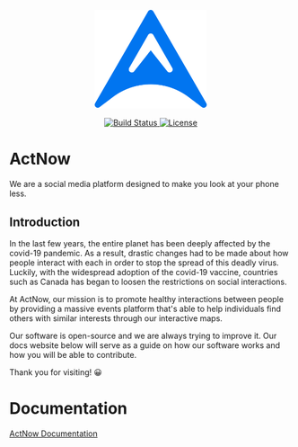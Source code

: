 <p align="center">
  <a href="https://act-now.netlify.app/" target="_blank">
    <img alt="ActNow" width="200" src="https://raw.githubusercontent.com/GDSCUTM-CommunityProjects/ActNow/master/src/documentation/static/img/logo.svg">
  </a>
</p>

<p align="center"> 
   <a href="https://app.netlify.com/sites/act-now/deploys">
    <img alt="Build Status" src="https://api.netlify.com/api/v1/badges/1762c5e5-df26-4f3d-9456-cd1a96cb587b/deploy-status">
  </a>
  <a href="https://github.com/GDSCUTM-CommunityProjects/ActNow/blob/master/LICENSE">
    <img alt="License" src="https://img.shields.io/badge/license-MIT-green?style=flat">
  </a>
</p>


# ActNow

We are a social media platform designed to make you look at your phone less.

## Introduction

In the last few years, the entire planet has been deeply affected by the covid-19 pandemic. As a result, drastic changes had to be made about how people interact with each in order to stop the spread of this deadly virus. Luckily, with the widespread adoption of the covid-19 vaccine, countries such as Canada has began to loosen the restrictions on social interactions.

At ActNow, our mission is to promote healthy interactions between people by providing a massive events platform that's able to help individuals find others with similar interests through our interactive maps.

Our software is open-source and we are always trying to improve it. Our docs website below will serve as a guide on how our software works and how you will be able to contribute.

Thank you for visiting! 😀

# Documentation
[ActNow Documentation](https://act-now.netlify.app/)
